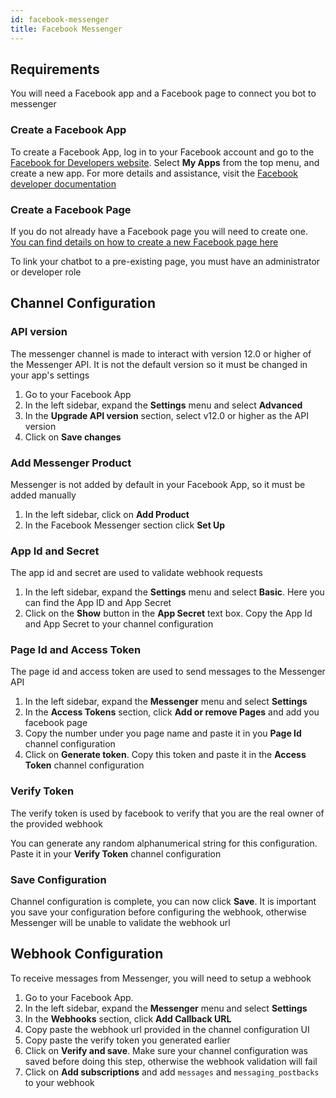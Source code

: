 ```yaml
---
id: facebook-messenger
title: Facebook Messenger
---
```



## Requirements

You will need a Facebook app and a Facebook page to connect you bot to messenger

### Create a Facebook App

To create a Facebook App, log in to your Facebook account and go to the [Facebook for Developers website](https://developers.facebook.com/). Select **My Apps** from the top menu, and create a new app. For more details and assistance, visit the [Facebook developer documentation](https://developers.facebook.com/docs/development)

### Create a Facebook Page

If you do not already have a Facebook page you will need to create one. [You can find details on how to create a new Facebook page here](https://www.facebook.com/pages/creation/)

To link your chatbot to a pre-existing page, you must have an administrator or developer role

## Channel Configuration

### API version

The messenger channel is made to interact with version 12.0 or higher of the Messenger API. It is not the default version so it must be changed in your app's settings

1. Go to your Facebook App
1. In the left sidebar, expand the **Settings** menu and select **Advanced**
1. In the **Upgrade API version** section, select v12.0 or higher as the API version
1. Click on **Save changes**

### Add Messenger Product

Messenger is not added by default in your Facebook App, so it must be added manually

1. In the left sidebar, click on **Add Product**
1. In the Facebook Messenger section click **Set Up**

### App Id and Secret

The app id and secret are used to validate webhook requests

1. In the left sidebar, expand the **Settings** menu and select **Basic**. Here you can find the App ID and App Secret
1. Click on the **Show** button in the **App Secret** text box. Copy the App Id and App Secret to your channel configuration

### Page Id and Access Token

The page id and access token are used to send messages to the Messenger API

1. In the left sidebar, expand the **Messenger** menu and select **Settings**
1. In the **Access Tokens** section, click **Add or remove Pages** and add you facebook page
1. Copy the number under you page name and paste it in you **Page Id** channel configuration
1. Click on **Generate token**. Copy this token and paste it in the **Access Token** channel configuration

### Verify Token

The verify token is used by facebook to verify that you are the real owner of the provided webhook

You can generate any random alphanumerical string for this configuration. Paste it in your **Verify Token** channel configuration

### Save Configuration

Channel configuration is complete, you can now click **Save**. It is important you save your configuration before configuring the webhook, otherwise Messenger will be unable to validate the webhook url

## Webhook Configuration

To receive messages from Messenger, you will need to setup a webhook

1. Go to your Facebook App.
1. In the left sidebar, expand the **Messenger** menu and select **Settings**
1. In the **Webhooks** section, click **Add Callback URL**
1. Copy paste the webhook url provided in the channel configuration UI
1. Copy paste the verify token you generated earlier
1. Click on **Verify and save**. Make sure your channel configuration was saved before doing this step, otherwise the webhook validation will fail
1. Click on **Add subscriptions** and add `messages` and `messaging_postbacks` to your webhook
